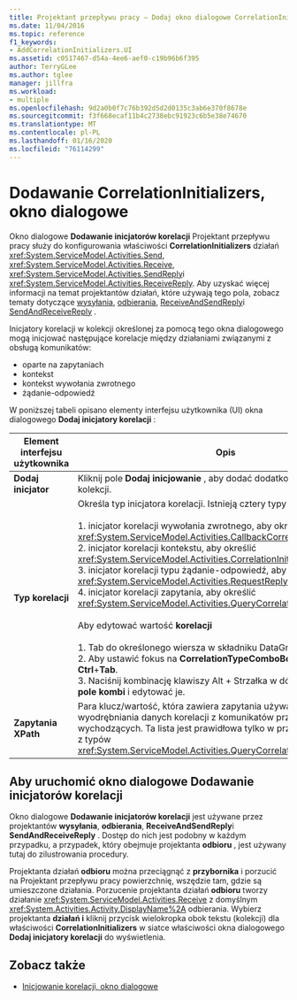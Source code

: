 ```yaml
---
title: Projektant przepływu pracy — Dodaj okno dialogowe CorrelationInitializers
ms.date: 11/04/2016
ms.topic: reference
f1_keywords:
- AddCorrelationInitializers.UI
ms.assetid: c0517467-d54a-4ee6-aef0-c19b96b6f395
author: TerryGLee
ms.author: tglee
manager: jillfra
ms.workload:
- multiple
ms.openlocfilehash: 9d2a0b0f7c76b392d5d2d0135c3ab6e370f8678e
ms.sourcegitcommit: f3f668ecaf11b4c2738ebc91923c6b5e38e74670
ms.translationtype: MT
ms.contentlocale: pl-PL
ms.lasthandoff: 01/16/2020
ms.locfileid: "76114299"
---
```

# <a name="add-correlationinitializers-dialog-box"></a>Dodawanie CorrelationInitializers, okno dialogowe

Okno dialogowe **Dodawanie inicjatorów korelacji** Projektant przepływu pracy służy do konfigurowania właściwości **CorrelationInitializers** działań <xref:System.ServiceModel.Activities.Send>, <xref:System.ServiceModel.Activities.Receive>, <xref:System.ServiceModel.Activities.SendReply>i <xref:System.ServiceModel.Activities.ReceiveReply>. Aby uzyskać więcej informacji na temat projektantów działań, które używają tego pola, zobacz tematy dotyczące [wysyłania](../workflow-designer/send-activity-designer.md), [odbierania](../workflow-designer/receive-activity-designer.md), [ReceiveAndSendReply](../workflow-designer/receiveandsendreply-template-designer.md)i [SendAndReceiveReply](../workflow-designer/sendandreceivereply-template-designer.md) .

Inicjatory korelacji w kolekcji określonej za pomocą tego okna dialogowego mogą inicjować następujące korelacje między działaniami związanymi z obsługą komunikatów:

- oparte na zapytaniach
- kontekst
- kontekst wywołania zwrotnego
- żądanie-odpowiedź

W poniższej tabeli opisano elementy interfejsu użytkownika (UI) okna dialogowego **Dodaj inicjatory korelacji** :

|Element interfejsu użytkownika|Opis|
|-|-----------------|
|**Dodaj inicjator**|Kliknij pole **Dodaj inicjowanie** , aby dodać dodatkowy inicjator do kolekcji.|
|**Typ korelacji**|Określa typ inicjatora korelacji. Istnieją cztery typy do wyboru:<br /><br /> 1. inicjator korelacji wywołania zwrotnego, aby określić <xref:System.ServiceModel.Activities.CallbackCorrelationInitializer>.<br />2. inicjator korelacji kontekstu, aby określić <xref:System.ServiceModel.Activities.CorrelationInitializer>.<br />3. inicjator korelacji typu żądanie-odpowiedź, aby określić <xref:System.ServiceModel.Activities.RequestReplyCorrelationInitializer>.<br />4. inicjator korelacji zapytania, aby określić <xref:System.ServiceModel.Activities.QueryCorrelationInitializer>.<br /><br /> Aby edytować wartość **korelacji**<br /><br /> 1. Tab do określonego wiersza w składniku DataGrid **Dodaj inicjatora** .<br />2. Aby ustawić fokus na **CorrelationTypeComboBox**, naciśnij klawisz **Ctrl**+**Tab**.<br />3. Naciśnij kombinację klawiszy Alt + Strzałka w dół, aby wypróbować **pole kombi** i edytować je.|
|**Zapytania XPath**|Para klucz/wartość, która zawiera zapytania używane do wyodrębniania danych korelacji z komunikatów przychodzących i wychodzących. Ta lista jest prawidłowa tylko w przypadku korzystania z typów <xref:System.ServiceModel.Activities.QueryCorrelationInitializer>.|

## <a name="to-launch-the-add-correlation-initializers-dialog-box"></a>Aby uruchomić okno dialogowe Dodawanie inicjatorów korelacji

 Okno dialogowe **Dodawanie inicjatorów korelacji** jest używane przez projektantów **wysyłania**, **odbierania**, **ReceiveAndSendReply**i **SendAndReceiveReply** . Dostęp do nich jest podobny w każdym przypadku, a przypadek, który obejmuje projektanta **odbioru** , jest używany tutaj do zilustrowania procedury.

 Projektanta działań **odbioru** można przeciągnąć z **przybornika** i porzucić na Projektant przepływu pracy powierzchnię, wszędzie tam, gdzie są umieszczone działania. Porzucenie projektanta działań **odbioru** tworzy działanie <xref:System.ServiceModel.Activities.Receive> z domyślnym <xref:System.Activities.Activity.DisplayName%2A> odbierania. Wybierz projektanta **działań i** kliknij przycisk wielokropka obok tekstu (kolekcji) dla właściwości **CorrelationInitializers** w siatce właściwości okna dialogowego **Dodaj inicjatory korelacji** do wyświetlenia.

## <a name="see-also"></a>Zobacz także

- [Inicjowanie korelacji, okno dialogowe](../workflow-designer/initialize-correlation-dialog-box.md)
